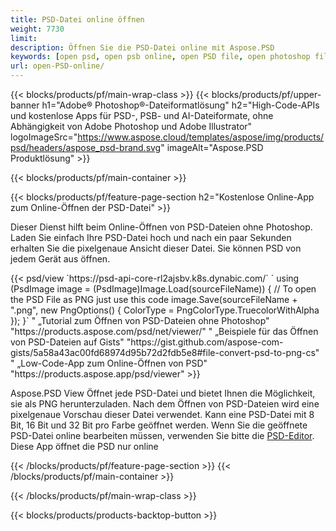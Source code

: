 ```yaml
---
title: PSD-Datei online öffnen
weight: 7730
limit: 
description: Öffnen Sie die PSD-Datei online mit Aspose.PSD
keywords: [open psd, open psb online, open PSD file, open photoshop file, preview psd]
url: open-PSD-online/
---
```


{{< blocks/products/pf/main-wrap-class >}}
{{< blocks/products/pf/upper-banner h1="Adobe® Photoshop®-Dateiformatlösung" h2="High-Code-APIs und kostenlose Apps für PSD-, PSB- und AI-Dateiformate, ohne Abhängigkeit von Adobe Photoshop und Adobe Illustrator" logoImageSrc="https://www.aspose.cloud/templates/aspose/img/products/psd/headers/aspose_psd-brand.svg" imageAlt="Aspose.PSD Produktlösung" >}}

{{< blocks/products/pf/main-container >}}

{{< blocks/products/pf/feature-page-section h2="Kostenlose Online-App zum Online-Öffnen der PSD-Datei" >}}
<p>Dieser Dienst hilft beim Online-Öffnen von PSD-Dateien ohne Photoshop. Laden Sie einfach Ihre PSD-Datei hoch und nach ein paar Sekunden erhalten Sie die pixelgenaue Ansicht dieser Datei. Sie können PSD von jedem Gerät aus öffnen.</p>
{{< psd/view `https://psd-api-core-rl2ajsbv.k8s.dynabic.com/` 
`    using (PsdImage image = (PsdImage)Image.Load(sourceFileName))
    {
	    // To open the PSD File as PNG just use this code
        image.Save(sourceFileName + ".png",  new PngOptions() {  ColorType = PngColorType.TruecolorWithAlpha });
    }` "
„Tutorial zum Öffnen von PSD-Dateien ohne Photoshop" "https://products.aspose.com/psd/net/viewer/" "
„Beispiele für das Öffnen von PSD-Dateien auf Gists" "https://gist.github.com/aspose-com-gists/5a58a43ac00fd68974d95b72d2fdb5e8#file-convert-psd-to-png-cs" "
„Low-Code-App zum Online-Öffnen von PSD" "https://products.aspose.app/psd/viewer" >}}
<p>Aspose.PSD View Öffnet jede PSD-Datei und bietet Ihnen die Möglichkeit, sie als PNG herunterzuladen. Nach dem Öffnen von PSD-Dateien wird eine pixelgenaue Vorschau dieser Datei verwendet. Kann eine PSD-Datei mit 8 Bit, 16 Bit und 32 Bit pro Farbe geöffnet werden. Wenn Sie die geöffnete PSD-Datei online bearbeiten müssen, verwenden Sie bitte die <a href="https://products.aspose.app/psd/editor">PSD-Editor</a>. Diese App öffnet die PSD nur online</p>
{{< /blocks/products/pf/feature-page-section >}}
{{< /blocks/products/pf/main-container >}}


{{< /blocks/products/pf/main-wrap-class >}}

{{< blocks/products/products-backtop-button >}}
